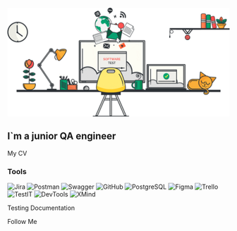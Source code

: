 ![Header](https://github.com/AnnaDm1/AnnaDm1/blob/main/assets/1_URVbNQirYASEkRkZPRSv4A.gif)

## I`m a junior QA engineer

My CV

### Tools
![Jira](https://img.shields.io/badge/-Jira-090909?style=badge&logo=Jira)
![Postman](https://img.shields.io/badge/-Postman-090909?style=badge&logo=postman)
![Swagger](https://img.shields.io/badge/-Swagger-090909?style=badge&logo=Swagger)
![GitHub](https://img.shields.io/badge/-GitHub-090909?style=badge&logo=GitHub)
![PostgreSQL](https://img.shields.io/badge/-PostgreSQL-090909?style=badge&logo=PostgreSQL)
![Figma](https://img.shields.io/badge/-Figma-090909?style=badge&logo=Figma)
![Trello](https://img.shields.io/badge/-Trello-090909?style=badge&logo=Trello)
![TestIT](https://img.shields.io/badge/-TestIT-090909?style=badge&logo=TestIt)
![DevTools](https://img.shields.io/badge/-DevTools-090909?style=badge&logo=DevTools)
![XMind](https://img.shields.io/badge/-XMind-090909?style=badge&logo=XMind)




Testing Documentation

Follow Me
